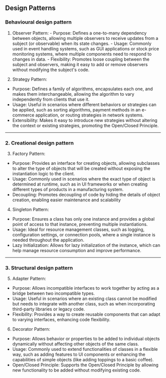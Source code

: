 ## Design Patterns

### Behavioural design pattern

  1. Observer Pattern:
    - Purpose: Defines a one-to-many dependency between objects, allowing multiple observers to receive updates from a subject (or observable) when its state changes.
    - Usage: Commonly used in event handling systems, such as GUI applications or stock price monitoring systems, where multiple components need to respond to changes in data.
    - Flexibility: Promotes loose coupling between the subject and observers, making it easy to add or remove observers without modifying the subject's code.

2. Strategy Pattern:
  - Purpose: Defines a family of algorithms, encapsulates each one, and makes them interchangeable, allowing the algorithm to vary independently from clients that use it.
  - Usage: Useful in scenarios where different behaviors or strategies can be applied, such as sorting algorithms, payment methods in an e-commerce application, or routing strategies in network systems.
  - Extensibility: Makes it easy to introduce new strategies without altering the context or existing strategies, promoting the Open/Closed Principle.

______________________________________________________
### 2. Creational design pattern

3. Factory Pattern:
  - Purpose: Provides an interface for creating objects, allowing subclasses to alter the type of objects that will be created without exposing the instantiation logic to the client.
  - Usage: Commonly used in scenarios where the exact type of object is determined at runtime, such as in UI frameworks or when creating different types of products in a manufacturing system.
  - Decoupling: Promotes decoupling of code by hiding the details of object creation, enabling easier maintenance and scalability

4. Singleton Pattern:
  - Purpose: Ensures a class has only one instance and provides a global point of access to that instance, preventing multiple instantiations.
  - Usage: Ideal for resource management classes, such as logging, configuration settings, or connection pools, where a single instance is needed throughout the application.
  - Lazy Initialization: Allows for lazy initialization of the instance, which can help manage resource consumption and improve performance.



______________________________________________________
### 3. Structural design pattern

5. Adapter Pattern:
  - Purpose: Allows incompatible interfaces to work together by acting as a bridge between two incompatible types.
  - Usage: Useful in scenarios where an existing class cannot be modified but needs to integrate with another class, such as when incorporating third-party libraries or legacy code.
  - Flexibility: Provides a way to create reusable components that can adapt to varying interfaces, enhancing code flexibility.

6. Decorator Pattern:
  - Purpose: Allows behavior or properties to be added to individual objects dynamically without affecting other objects of the same class.
  - Usage: Commonly used to extend functionalities of classes in a flexible way, such as adding features to UI components or enhancing the capabilities of simple objects (like adding toppings to a basic coffee).
  - Open/Closed Principle: Supports the Open/Closed Principle by allowing new functionality to be added without modifying existing code.
